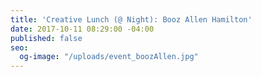 ```yaml
---
title: 'Creative Lunch (@ Night): Booz Allen Hamilton'
date: 2017-10-11 08:29:00 -04:00
published: false
seo:
  og-image: "/uploads/event_boozAllen.jpg"
---
```


